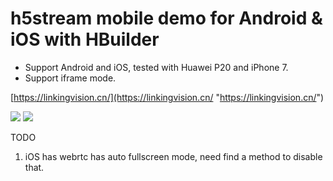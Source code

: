 # h5stream mobile demo for Android & iOS with HBuilder #

- Support Android and iOS, tested with Huawei P20 and iPhone 7.
- Support iframe mode.



[https://linkingvision.cn/](https://linkingvision.cn/ "https://linkingvision.cn/")

![](https://github.com/linkingvision/h5smobile/raw/master/doc/hbuilder.PNG)
![](https://github.com/linkingvision/h5smobile/raw/master/doc/android.jpg)

TODO
1. iOS has webrtc has auto fullscreen mode, need find a method to disable that.